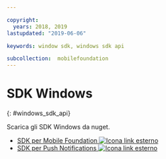 ```yaml
---

copyright:
  years: 2018, 2019
lastupdated: "2019-06-06"

keywords: window sdk, windows sdk api

subcollection:  mobilefoundation
---
```


#	SDK Windows
{: #windows_sdk_api}

Scarica gli SDK Windows da nuget.

* [SDK per Mobile Foundation ![Icona link esterno](../../icons/launch-glyph.svg "Icona link esterno")](https://www.nuget.org/packages/IBM.MobileFirstPlatformFoundation/)
* [SDK per Push Notifications ![Icona link esterno](../../icons/launch-glyph.svg "Icona link esterno")](https://www.nuget.org/packages/IBM.MobileFirstPlatformFoundationPush/)
